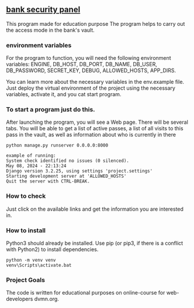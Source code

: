 ## [bank security panel](https://github.com/DmitryShvedov88/Bank-security-panel "LINK TO THE PROJECT")

This program made for education purpose
The program helps to carry out the access mode in the bank's vault.

### environment variables
For the program to function, you will need the following environment variables: 
ENGINE, DB_HOST, DB_PORT, DB_NAME, DB_USER, DB_PASSWORD, SECRET_KEY, DEBUG, ALLOWED_HOSTS, APP_DIRS.

You can learn more about the necessary variables in the env.example file.
Just deploy the virtual environment of the project using the necessary variables, activate it, and you cat start program.

### To start a program just do this.

After launching the program, you will see a Web page. There will be several tabs. You will be able to get a list of active passes, a list of all visits to this pass in the vault, as well as information about who is currently in there
    
    python manage.py runserver 0.0.0.0:8000

    example of running:
    System check identified no issues (0 silenced).
    May 08, 2024 - 22:13:24
    Django version 3.2.25, using settings 'project.settings'
    Starting development server at 'ALLOWED_HOSTS'
    Quit the server with CTRL-BREAK.


### How to check
Just click on the available links and get the information you are interested in.

### How to install
Python3 should already be installed.
Use pip (or pip3, if there is a conflict with Python2) to install dependencies.
    
    python -m venv venv
    venv\Scripts\activate.bat  

### Project Goals
The code is written for educational purposes on online-course for web-developers dvmn.org.